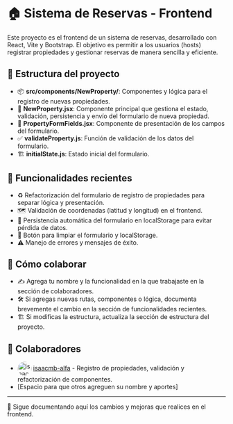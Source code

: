 # 🏠 Sistema de Reservas - Frontend

Este proyecto es el frontend de un sistema de reservas, desarrollado con React, Vite y Bootstrap. El objetivo es permitir a los usuarios (hosts) registrar propiedades y gestionar reservas de manera sencilla y eficiente.

## 📁 Estructura del proyecto
- 📦 **src/components/NewProperty/**: Componentes y lógica para el registro de nuevas propiedades.
- 🧩 **NewProperty.jsx**: Componente principal que gestiona el estado, validación, persistencia y envío del formulario de nueva propiedad.
- 🎨 **PropertyFormFields.jsx**: Componente de presentación de los campos del formulario.
- ✅ **validateProperty.js**: Función de validación de los datos del formulario.
- 🏗️ **initialState.js**: Estado inicial del formulario.

## 🚀 Funcionalidades recientes
- ♻️ Refactorización del formulario de registro de propiedades para separar lógica y presentación.
- 🗺️ Validación de coordenadas (latitud y longitud) en el frontend.
- 💾 Persistencia automática del formulario en localStorage para evitar pérdida de datos.
- 🧹 Botón para limpiar el formulario y localStorage.
- ⚠️ Manejo de errores y mensajes de éxito.

## 🤝 Cómo colaborar
- ✍️ Agrega tu nombre y la funcionalidad en la que trabajaste en la sección de colaboradores.
- 🛠️ Si agregas nuevas rutas, componentes o lógica, documenta brevemente el cambio en la sección de funcionalidades recientes.
- 🏗️ Si modificas la estructura, actualiza la sección de estructura del proyecto.

## 👥 Colaboradores
- <img src="https://github.com/isaacmb-alfa.png" width="32" height="32" style="border-radius:50%;vertical-align:middle;" alt="isaacmb-alfa"/> [isaacmb-alfa](https://github.com/isaacmb-alfa) - Registro de propiedades, validación y refactorización de componentes.
- [Espacio para que otros agreguen su nombre y aportes]

---

📝 Sigue documentando aquí los cambios y mejoras que realices en el frontend.
